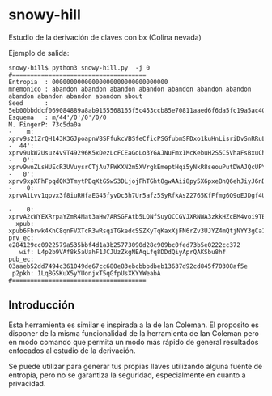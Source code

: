 # snowy-hill
Estudio de la derivación de claves con bx (Colina nevada)

Ejemplo de salida:
~~~ 
snowy-hill$ python3 snowy-hill.py  -j 0
#=====================================
Entropia  : 00000000000000000000000000000000
mnemonico : abandon abandon abandon abandon abandon abandon abandon abandon abandon abandon abandon about
Seed      : 5eb00bbddcf069084889a8ab9155568165f5c453ccb85e70811aaed6f6da5fc19a5ac40b389cd370d086206dec8aa6c43daea6690f20ad3d8d48b2d2ce9e38e4
Esquema   : m/44'/0'/0'/0/0
M. FingerP: 73c5da0a
-    m: xprv9s21ZrQH143K3GJpoapnV8SFfukcVBSfeCficPSGfubmSFDxo1kuHnLisriDvSnRRuL2Qrg5ggqHKNVpxR86QEC8w35uxmGoggxtQTPvfUu
-  44': xprv9ukW2Usuz4v9T49296K5xDezLcFCEaGoLo3YGAJNuFmx1McKebuH2S5C5VhaFsBxuChmARtTHRLKnmLjRSL7vGuyDrCaBh7mfdyefDdp5hh
-   0': xprv9wnZLsHUEcR3UVuysrCTjAu7FWKXN2m5XVrgkEmeptHqi5yNkR8seouPutDWAJQcUPYDzTDgjK7G1h53M4QeA4myt6gUSUgdFhQSYw7XAV4
-   0': xprv9xpXFhFpqdQK3TmytPBqXtGSwS3DLjojFhTGht8gwAAii8py5X6pxeBnQ6ehJiyJ6nDjWGJfZ95WxByFXVkDxHXrqu53WCRGypk2ttuqncb
-    0: xprvA1Lvv1qpvx3f8iuRHfaEG45fyvDc3h7Ur5afz5SyRfkAsZ2765KfFfmg6Q9oEJDgf4UdYHphzzJybLykZfznUMKL2KNUU8pLRQgstN5kmFe

-    0: xprvA2cWYEXRrpaYZmR4Mat3aHw7ARSGFAtb5LQNfSuyQCCGVJXRNWA3zkkHZcBM4voi9TBrb9WaC65HGv5e8gZgfnjzH71WofaXT3haLw8LYqQ
  xpub: xpub6Fbrwk4KhC8qnFVXTcR3wRsqiTGkedcSSZKyTqKaxXjFN6rZv3UJYZ4mQtjNYY3gCa181iCHSBWyWst2PFiXBKgLpFVSdcyLbHyAahin8pd
prv_ec: e284129cc0922579a535bbf4d1a3b25773090d28c909bc0fed73b5e0222cc372
   wif: L4p2b9VAf8k5aUahF1JCJUzZkgNEAqLfq8DDdQiyAprQAKSbu8hf
pub_ec: 03aaeb52dd7494c361049de67cc680e83ebcbbbdbeb13637d92cd845f70308af5e
 p2pkh: 1LqBGSKuX5yYUonjxT5qGfpUsXKYYWeabA
#=====================================
~~~


## Introducción

Esta herramienta es similar e inspirada a la de Ian Coleman. El proposito es disponer de la misma funcionalidad de la herramienta de Ian Coleman pero en modo comando que permita un modo más rápido de general resultados enfocados al estudio de la derivación. 

Se puede utilizar para generar tus propias llaves utilizando alguna fuente de entropía, pero no se garantiza la seguridad, especialmente en cuanto a privacidad.
